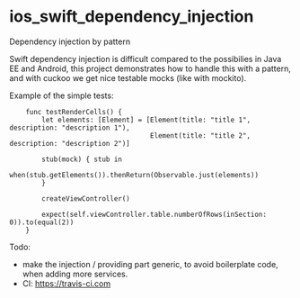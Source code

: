 # ios_swift_dependency_injection
Dependency injection by pattern

Swift dependency injection is difficult compared to the possibilies in Java EE and Android, this project demonstrates how to handle this with a pattern, and with cuckoo we get nice testable mocks (like with mockito).

Example of the simple tests:

```
    func testRenderCells() {
        let elements: [Element] = [Element(title: "title 1", description: "description 1"),
                                   Element(title: "title 2", description: "description 2")]
        
        stub(mock) { stub in
            when(stub.getElements()).thenReturn(Observable.just(elements))
        }
        
        createViewController()
        
        expect(self.viewController.table.numberOfRows(inSection: 0)).to(equal(2))
    }
```

Todo: 
 - make the injection / providing part generic, to avoid boilerplate code, when adding more services.
 - CI: https://travis-ci.com
